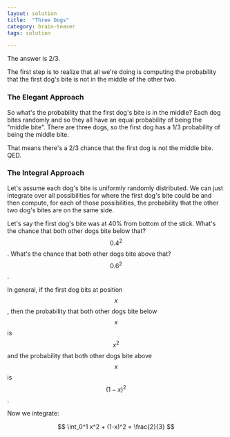 ```yaml
---
layout: solution
title:  "Three Dogs"
category: brain-teaser
tags: solution

---
```


The answer is 2/3.

The first step is to realize that all we're doing is computing the
probability that the first dog's bite is not in the middle of the
other two.

### The Elegant Approach

So what's the probability that the first dog's bite is in the middle?
Each dog bites randomly and so they all have an equal probability of
being the "middle bite".  There are three dogs, so the first dog has a
1/3 probability of being the middle bite.

That means there's a 2/3 chance that the first dog is not the middle
bite.  QED.

### The Integral Approach

Let's assume each dog's bite is uniformly randomly distributed.  We
can just integrate over all possibilities for where the first dog's
bite could be and then compute, for each of those possibilities, the
probability that the other two dog's bites are on the same side.

Let's say the first dog's bite was at 40% from bottom of the stick.
What's the chance that both other dogs bite below that?  $$0.4^2$$.
What's the chance that both other dogs bite above that?  $$0.6^2$$.

In general, if the first dog bits at position $$x$$, then the
probability that both other dogs bite below $$x$$ is $$x^2$$ and the
probability that both other dogs bite above $$x$$ is $$(1-x)^2$$.

Now we integrate:

$$
\int_0^1 x^2 + (1-x)^2 = \frac{2}{3}
$$
